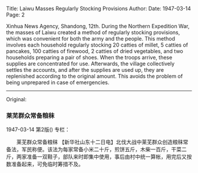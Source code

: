 Title: Laiwu Masses Regularly Stocking Provisions
Author:
Date: 1947-03-14
Page: 2

Xinhua News Agency, Shandong, 12th. During the Northern Expedition War, the masses of Laiwu created a method of regularly stocking provisions, which was convenient for both the army and the people. This method involves each household regularly stocking 20 catties of millet, 5 catties of pancakes, 100 catties of firewood, 2 catties of dried vegetables, and two households preparing a pair of shoes. When the troops arrive, these supplies are concentrated for use. Afterwards, the village collectively settles the accounts, and after the supplies are used up, they are replenished according to the original amount. This avoids the problem of being unprepared in case of emergencies.



<hr /> 

Original: 


### 莱芜群众常备粮秣

1947-03-14
第2版()
专栏：

　　莱芜群众常备粮秣
    【新华社山东十二日电】北伐大战中莱芜群众创造粮秣常备法，军民称便。该法为每家常备小米二十斤，煎饼五斤，木柴一百斤，干菜二斤，两家准备一双鞋子，部队来时即集中使用，事后由村中统一算帐，用完后又按数准备起来，可免临时筹措不及。
